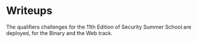 # Writeups

The qualifiers challenges for the 11th Edition of Security Summer School are deployed, for the Binary and the Web track. 
